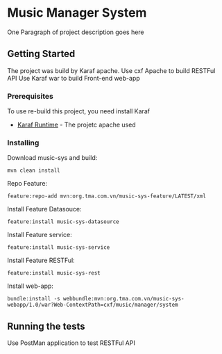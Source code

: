 # Music Manager System

One Paragraph of project description goes here

## Getting Started

The project was build by Karaf apache.
Use cxf Apache to build RESTFul API
Use Karaf war to build Front-end web-app

### Prerequisites

To use re-build this project, you need install Karaf

* [Karaf Runtime](https://karaf.apache.org/download.html) - The projetc apache used

### Installing

Download music-sys and build:

```
mvn clean install
```

Repo Feature:

```
feature:repo-add mvn:org.tma.com.vn/music-sys-feature/LATEST/xml
```

Install Feature Datasouce:

```
feature:install music-sys-datasource
```

Install Feature service:

```
feature:install music-sys-service
```

Install Feature RESTFul:

```
feature:install music-sys-rest
```
Install web-app:

```
bundle:install -s webbundle:mvn:org.tma.com.vn/music-sys-webapp/1.0/war?Web-ContextPath=cxf/music/manager/system
```

## Running the tests

Use PostMan application to test RESTFul API
